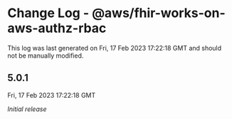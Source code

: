 # Change Log - @aws/fhir-works-on-aws-authz-rbac

This log was last generated on Fri, 17 Feb 2023 17:22:18 GMT and should not be manually modified.

## 5.0.1
Fri, 17 Feb 2023 17:22:18 GMT

_Initial release_

